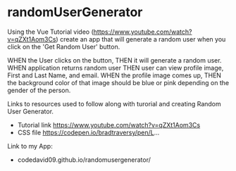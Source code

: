 # randomUserGenerator
Using the Vue Tutorial video (https://www.youtube.com/watch?v=qZXt1Aom3Cs) create an app that will generate a random user 
when you click on the 'Get Random User' button. 

WHEN the User clicks on the button, 
THEN it will generate a random user. 
WHEN application returns random user
THEN user can view profile image, First and Last Name, and email.
WHEN the profile image comes up, 
THEN the background color of that image should be blue or pink depending on the gender of the person.

Links to resources used to follow along with turorial and creating Random User Generator.
- Tutorial link https://www.youtube.com/watch?v=qZXt1Aom3Cs
- CSS file https://codepen.io/bradtraversy/pen/L...

Link to my App:
- codedavid09.github.io/randomusergenerator/
